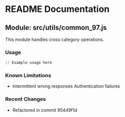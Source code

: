 # README Documentation

## Module: src/utils/common_97.js

This module handles cross category operations.

### Usage

```python
// Example usage here
```

### Known Limitations

- Intermittent wrong responses Authentication failures

### Recent Changes

- Refactored in commit 95449f1d
